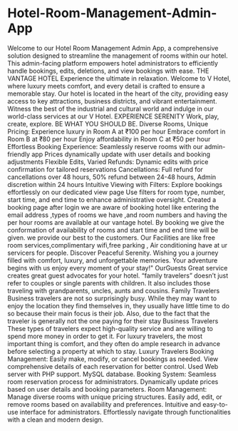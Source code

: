 # Hotel-Room-Management-Admin-App

Welcome to our Hotel Room Management Admin App, a comprehensive solution designed to streamline the management of rooms within our hotel. 
This admin-facing platform empowers hotel administrators to efficiently handle bookings, edits, deletions, and view bookings with ease. 
THE VANTAGE HOTEL
Experience the ultimate in relaxation.
Welcome to V Hotel, where luxury meets comfort, and every detail is crafted to ensure a memorable stay. Our hotel is located in the heart of the city, providing easy access to key attractions, business districts, and vibrant entertainment. Witness the best of the industrial and cultural world and indulge in our world-class services at our V Hotel.
EXPERIENCE SERENITY
Work, play, create, explore. BE WHAT YOU SHOULD BE.
Diverse Rooms, Unique Pricing:
Experience luxury in Room A at ₹100 per hour Embrace comfort in Room B at ₹80 per hour Enjoy affordability in Room C at ₹50 per hour
Effortless Booking Experience:
Seamlessly reserve rooms with our admin-friendly app Prices dynamically update with user details and booking adjustments
Flexible Edits, Varied Refunds:
Dynamic edits with price confirmation for tailored reservations
Cancellations: Full refund for cancellations over 48 hours, 50% refund between 24-48 hours, Admin discretion within 24 hours
Intuitive Viewing with Filters:
Explore bookings effortlessly on our dedicated view page Use filters for room type, number, start time, and end time to enhance administrative oversight.
Created a booking page after login we are aware of booking hotel  like entering the email address ,types of rooms we have ,and room numbers and having the per hour rooms are available at our vantage hotel.
By booking we give the conformation of availability of rooms and  start time and end time will be given.
we provide our best to the customers.
Our Facilities are like free room services,complimentary wifi,free parking , Air conditioning  have at ur servicers for people.
Discover Peaceful Serenity.
Wishing you a journey filled with comfort, luxury, and unforgettable memories. Your adventure begins with us  enjoy every moment of your stay!"
OurGuests
Great service creates great guest advocates for your hotel.
“family travelers” doesn’t just refer to couples or single parents with children. It also includes those traveling with grandparents, uncles, aunts and cousins.
 Family Travelers
Business travelers are  not so surprisingly  busy. While they may want to enjoy the location they find themselves in, they usually have little time to do so because their main focus is their job. Also, due to the fact that the traveler is generally not the one paying for their stay
 Business Travelers
These types of travelers expect high-quality service and are willing to spend more money in order to get it. For luxury travelers, the most important thing is comfort, and they often do ample research in advance before selecting a property at which to stay.
 Luxury Travelers
Booking Management:
Easily make, modify, or cancel bookings as needed.
View comprehensive details of each reservation for better control.
Used Web server with PHP support.
MySQL database.
Booking System:
Seamless room reservation process for administrators.
Dynamically update prices based on user details and booking parameters.
Room Management:
Manage diverse rooms with unique pricing structures.
Easily add, edit, or remove rooms based on availability and preferences.
Intuitive and easy-to-use interface for administrators.
Effortlessly navigate through functionalities with a clean and modern design.

